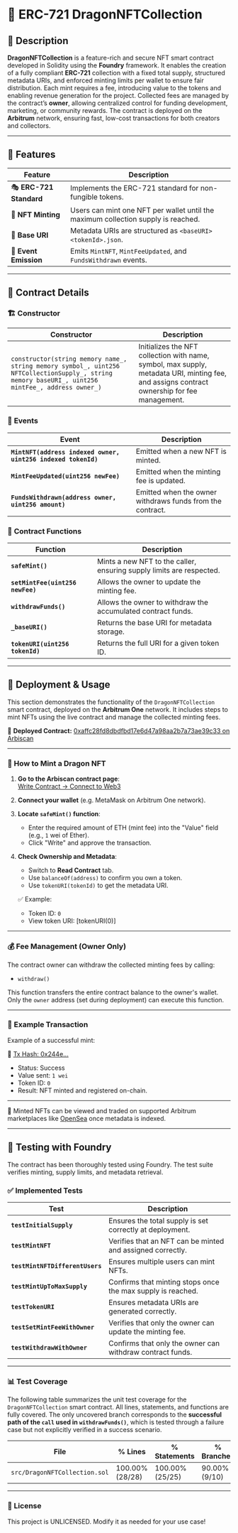 # 🎨 ERC-721 DragonNFTCollection

## 📌 **Description**
**DragonNFTCollection** is a feature-rich and secure NFT smart contract developed in Solidity using the **Foundry** framework. It enables the creation of a fully compliant **ERC-721** collection with a fixed total supply, structured metadata URIs, and enforced minting limits per wallet to ensure fair distribution. Each mint requires a fee, introducing value to the tokens and enabling revenue generation for the project. Collected fees are managed by the contract’s **owner**, allowing centralized control for funding development, marketing, or community rewards. The contract is deployed on the **Arbitrum** network, ensuring fast, low-cost transactions for both creators and collectors.

---

## 🚀 **Features**
| **Feature** | **Description** |
|------------|----------------|
| 🎭 **ERC-721 Standard** | Implements the ERC-721 standard for non-fungible tokens. |
| 🎨 **NFT Minting** | Users can mint one NFT per wallet until the maximum collection supply is reached. |
| 🔗 **Base URI** | Metadata URIs are structured as `<baseURI><tokenId>.json`. |
| 📜 **Event Emission** | Emits `MintNFT`, `MintFeeUpdated`, and `FundsWithdrawn` events. |

---

## 📜 **Contract Details**

### 🏗️ Constructor

| **Constructor** | **Description** |
|----------------|----------------|
| `constructor(string memory name_, string memory symbol_, uint256 NFTCollectionSupply_, string memory baseURI_, uint256 mintFee_, address owner_)` | Initializes the NFT collection with name, symbol, max supply, metadata URI, minting fee, and assigns contract ownership for fee management. |

### 📡 **Events**
| **Event** | **Description** |
|-----------|----------------|
| **`MintNFT(address indexed owner, uint256 indexed tokenId)`** | Emitted when a new NFT is minted. |
| **`MintFeeUpdated(uint256 newFee)`** | Emitted when the minting fee is updated. |
| **`FundsWithdrawn(address owner, uint256 amount)`** | Emitted when the owner withdraws funds from the contract. |

### 🔧 **Contract Functions**
| **Function** | **Description** |
|------------|----------------|
| **`safeMint()`** | Mints a new NFT to the caller, ensuring supply limits are respected. |
| **`setMintFee(uint256 newFee)`** | Allows the owner to update the minting fee. |
| **`withdrawFunds()`** | Allows the owner to withdraw the accumulated contract funds. |
| **`_baseURI()`** | Returns the base URI for metadata storage. |
| **`tokenURI(uint256 tokenId)`** | Returns the full URI for a given token ID. |

---

## 🚀 Deployment & Usage

This section demonstrates the functionality of the `DragonNFTCollection` smart contract, deployed on the **Arbitrum One** network. It includes steps to mint NFTs using the live contract and manage the collected minting fees.

🔗 **Deployed Contract:** [0xaffc28fd8dbdfbd17e6d47a98aa2b7a73ae39c33 on Arbiscan](https://arbiscan.io/address/0xaffc28fd8dbdfbd17e6d47a98aa2b7a73ae39c33)

---

### 🐉 How to Mint a Dragon NFT

1. **Go to the Arbiscan contract page**:  
   [Write Contract → Connect to Web3](https://arbiscan.io/address/0xaffc28fd8dbdfbd17e6d47a98aa2b7a73ae39c33#writeContract)

2. **Connect your wallet** (e.g. MetaMask on Arbitrum One network).

3. **Locate `safeMint()` function**:
   - Enter the required amount of ETH (mint fee) into the "Value" field (e.g., `1` wei of Ether).
   - Click "Write" and approve the transaction.

4. **Check Ownership and Metadata**:
   - Switch to **Read Contract** tab.
   - Use `balanceOf(address)` to confirm you own a token.
   - Use `tokenURI(tokenId)` to get the metadata URI.

   ✅ Example:
   - Token ID: `0`
   - View token URI: [tokenURI(0)]

---

### 💰 Fee Management (Owner Only)

The contract owner can withdraw the collected minting fees by calling:

- `withdraw()`

This function transfers the entire contract balance to the owner's wallet.  
Only the `owner` address (set during deployment) can execute this function.

---

### 🔗 Example Transaction

Example of a successful mint:

🔹 [Tx Hash: 0x244e...](https://arbiscan.io/tx/0x244e8772c8d11e1b89b3711192d498b844196d392e027c1eebe71eaddd36d42f)  
- Status: Success  
- Value sent: `1 wei`  
- Token ID: `0`  
- Result: NFT minted and registered on-chain.

---

🧭 Minted NFTs can be viewed and traded on supported Arbitrum marketplaces like [OpenSea](https://opensea.io/) once metadata is indexed.

---

## 🧪 **Testing with Foundry**
The contract has been thoroughly tested using Foundry. The test suite verifies minting, supply limits, and metadata retrieval.

### ✅ **Implemented Tests**
| **Test** | **Description** |
|-----------|----------------|
| **`testInitialSupply`** | Ensures the total supply is set correctly at deployment. |
| **`testMintNFT`** | Verifies that an NFT can be minted and assigned correctly. |
| **`testMintNFTDifferentUsers`** | Ensures multiple users can mint NFTs. |
| **`testMintUpToMaxSupply`** | Confirms that minting stops once the max supply is reached. |
| **`testTokenURI`** | Ensures metadata URIs are generated correctly. |
| **`testSetMintFeeWithOwner`** | Verifies that only the owner can update the minting fee. |
| **`testWithdrawWithOwner`** | Confirms that only the owner can withdraw contract funds. |

---

### 📊 Test Coverage

The following table summarizes the unit test coverage for the `DragonNFTCollection` smart contract. All lines, statements, and functions are fully covered. The only uncovered branch corresponds to the **successful path of the `call` used in `withdrawFunds()`**, which is tested through a failure case but not explicitly verified in a success scenario.

| **File**                      | **% Lines**     | **% Statements** | **% Branches** | **% Functions** |
|------------------------------|-----------------|------------------|----------------|-----------------|
| `src/DragonNFTCollection.sol`| 100.00% (28/28) | 100.00% (25/25)  | 90.00% (9/10)  | 100.00% (6/6)   |

---

### 📄 License
This project is UNLICENSED. Modify it as needed for your use case!

